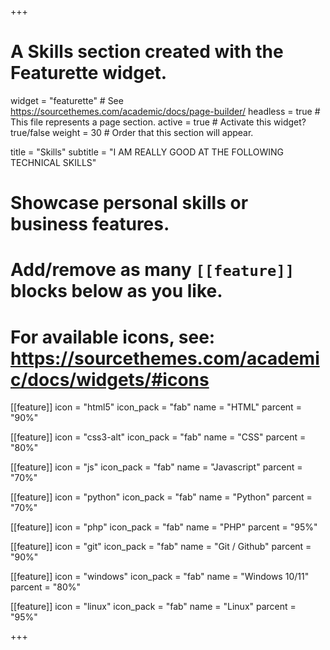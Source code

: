 +++
# A Skills section created with the Featurette widget.
widget = "featurette"  # See https://sourcethemes.com/academic/docs/page-builder/
headless = true  # This file represents a page section.
active = true  # Activate this widget? true/false
weight = 30  # Order that this section will appear.

title = "Skills"
subtitle = "I AM REALLY GOOD AT THE FOLLOWING TECHNICAL SKILLS"

# Showcase personal skills or business features.
# 
# Add/remove as many `[[feature]]` blocks below as you like.
# 
# For available icons, see: https://sourcethemes.com/academic/docs/widgets/#icons

[[feature]]
  icon = "html5"
  icon_pack = "fab"
  name = "HTML"
  parcent = "90%"
  
[[feature]]
  icon = "css3-alt"
  icon_pack = "fab"
  name = "CSS"
  parcent = "80%" 

[[feature]]
  icon = "js"
  icon_pack = "fab"
  name = "Javascript"
  parcent = "70%"
 
[[feature]]
  icon = "python"
  icon_pack = "fab"
  name = "Python"
  parcent = "70%"
  
[[feature]]
  icon = "php"
  icon_pack = "fab"
  name = "PHP"
  parcent = "95%"

[[feature]]
  icon = "git"
  icon_pack = "fab"
  name = "Git / Github"
  parcent = "90%"
  
[[feature]]
  icon = "windows"
  icon_pack = "fab"
  name = "Windows 10/11"
  parcent = "80%"  
  
 
[[feature]]
  icon = "linux"
  icon_pack = "fab"
  name = "Linux"
  parcent = "95%"

+++
